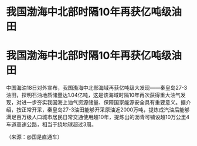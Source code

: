 # 我国渤海中北部时隔10年再获亿吨级油田

# 我国渤海中北部时隔10年再获亿吨级油田

中国海油18日对外宣布，我国渤海中北部海域再获亿吨级大发现——秦皇岛27-3油田，探明石油地质储量达1.04亿吨，这是该海域时隔10年再次获得重大油气发现，对进一步夯实我国海上油气资源储量、保障国家能源安全具有重要意义。据介绍，按正常开采，秦皇岛27-3油田能够开采原油近2000万吨，提炼成汽油后能够满足百万级人口城市居民日常交通使用超10年，提炼出的沥青可铺设超10万公里4车道高速公路，相当于绕地球超过3周。

（来源：@国是直通车）

